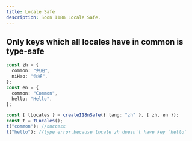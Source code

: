 ```yaml
---
title: Locale Safe
description: Soon I18n Locale Safe.
---
```


## Only keys which all locales have in common is type-safe

```ts
const zh = {
  common: "共用",
  niHao: "你好",
};
const en = {
  common: "Common",
  hello: "Hello",
};

const { tLocales } = createI18nSafe({ lang: "zh" }, { zh, en });
const t = tLocales();
t("common"); //success
t("hello"); //type error,because locale zh doesn't have key `hello`

```

